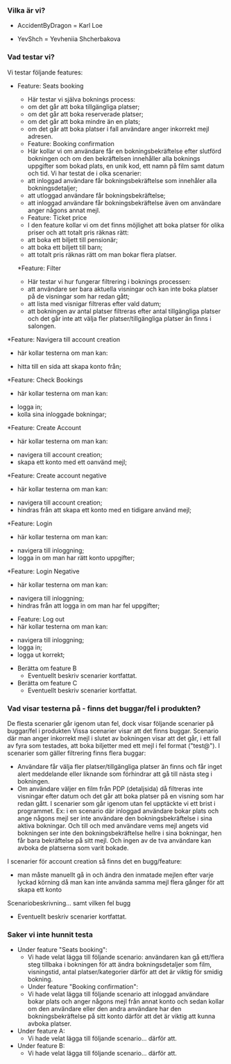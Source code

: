 ### Vilka är vi?
* AccidentByDragon = Karl Loe
- YevShch = Yevheniia Shcherbakova
### Vad testar vi?
Vi testar följande features:
* Feature: Seats booking
  *  Här testar vi själva boknings process:
  - om det går att boka tillgängliga platser;
  - om det går att boka reserverade platser;
  - om det går att boka mindre än en plats;
  - om det går att boka platser i fall användare anger inkorrekt mejl adresen.

  * Feature: Booking confirmation
  * Här kollar vi om användare får en bokningsbekräftelse efter slutförd bokningen och om den bekräftelsen innehåller alla boknings uppgifter som bokad plats, en unik kod, ett namn på film samt datum och tid. Vi har testat de i olka scenarier:
  - att inloggad användare får bokningsbekräftelse som innehåler alla bokningsdetaljer; 
  - att utloggad användare får bokningsbekräftelse; 
  - att inloggad användare får bokningsbekräftelse även om användare anger någons annat mejl.

  * Feature: Ticket price
  * I den feature kollar vi om det finns möjlighet att boka platser för olika priser och att totalt pris räknas rätt:
  - att boka ett biljett till pensionär;
  - att boka ett biljett till barn;
  - att totalt pris räknas rätt om man bokar flera platser.

  *Feature: Filter
  * Här testar vi hur fungerar filtrering i boknings processen:
  - att användare ser bara aktuella visningar och kan inte boka platser på de visningar som har redan gått;
  - att lista med visnigar filtreras efter vald datum; 
  - att bokningen av antal platser filtreras efter antal tillgängliga platser och det går inte att välja fler platser/tillgängliga platser än finns i salongen.

 *Feature: Navigera till account creation
 * här kollar testerna om man kan:
  - hitta till en sida att skapa konto från;
   
 *Feature: Check Bookings
 * här kollar testerna om man kan:
  - logga in;
  - kolla sina inloggade bokningar;
   
  *Feature: Create Account
 * här kollar testerna om man kan:
  - navigera till account creation;
  - skapa ett konto med ett oanvänd mejl;
   
*Feature: Create account negative
 * här kollar testerna om man kan:
  - navigera till account creation;
  - hindras från att skapa ett konto med en tidigare använd mejl;

*Feature: Login
 * här kollar testerna om man kan:
  - navigera till inloggning;
  - logga in om man har rätt konto uppgifter;

*Feature: Login Negative
 * här kollar testerna om man kan:
  - navigera till inloggning;
  - hindras från att logga in om man har fel uppgifter;

* Feature: Log out
 * här kollar testerna om man kan:
  - navigera till inloggning;
  - logga in;
  - logga ut korrekt;


* Berätta om feature B
  * Eventuellt beskriv scenarier kortfattat.
* Berätta om feature C
  * Eventuellt beskriv scenarier kortfattat.

 ### Vad visar testerna på - finns det buggar/fel i produkten? 
 De flesta scenarier går igenom utan fel, dock visar följande scenarier på buggar/fel i produkten
 Vissa scenarier visar att det finns buggar.
 Scenario där man anger inkorrekt mejl i slutet av bokningen visar att det går, i ett fall av fyra som testades, att boka biljetter med ett mejl i fel format ("test@"). 
 I scenarier som gäller filtrering finns flera buggar: 
 - Användare får välja fler platser/tillgängliga platser än finns och får inget alert meddelande eller liknande som förhindrar att gå till nästa steg i bokningen. 
 - Om användare väljer en film från PDP (detaljsida) då filtreras inte visningar efter datum och det går att boka platser på en visning som har redan gått. 
 I scenarier som går igenom utan fel upptäckte vi ett brist i programmet. Ex: i en scenario där inloggad användare bokar plats och ange någons mejl ser inte användare den bokningsbekräftelse i sina aktiva bokningar. Och till och med användare vems mejl angets vid bokningen ser inte den bokningsbekräftelse hellre i sina bokningar, hen får bara bekräftelse på sitt mejl. Och ingen av de tva användare kan avboka de platserna som varit bokade.

I scenarier för account creation så finns det en bugg/feature:
- man måste manuellt gå in och ändra den inmatade mejlen efter varje lyckad körning då man kan inte använda samma mejl flera gånger för att skapa ett konto

Scenariobeskrivning... samt vilken fel bugg
* Eventuellt beskriv scenarier kortfattat.

### Saker vi inte hunnit testa
* Under feature "Seats booking":
  * Vi hade velat lägga till följande scenario: användaren kan gå ett/flera steg tillbaka i bokningen för att ändra bokningsdetaljer som film, visningstid, antal platser/kategorier därför att det är viktig för smidig bokning. 
  * Under feature "Booking confirmation":
  * Vi hade velat lägga till följande scenario att inloggad användare bokar plats och anger någons mejl från annat konto och sedan kollar om den användare eller den andra användare har den bokningsbekräftelse på sitt konto därför att det är viktig att kunna avboka platser. 
* Under feature A:
  * Vi hade velat lägga till följande scenario... därför att.
* Under feature B:
  * Vi hade velat lägga till följande scenario... därför att.
